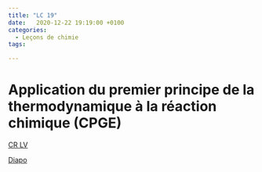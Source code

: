 ```yaml
---
title: "LC 19"
date:   2020-12-22 19:19:00 +0100
categories:
  - Leçons de chimie
tags:

---
```

# Application du premier principe de la thermodynamique à la réaction chimique (CPGE)

[CR LV](/assets/pdf/LC19.pdf)

<object class="pdf fitvidsignore" data="/assets/pdf/LC19.pdf" type="application/pdf"></object>

<a href="/assets/pptx/LC19.pptx" download>Diapo</a>
